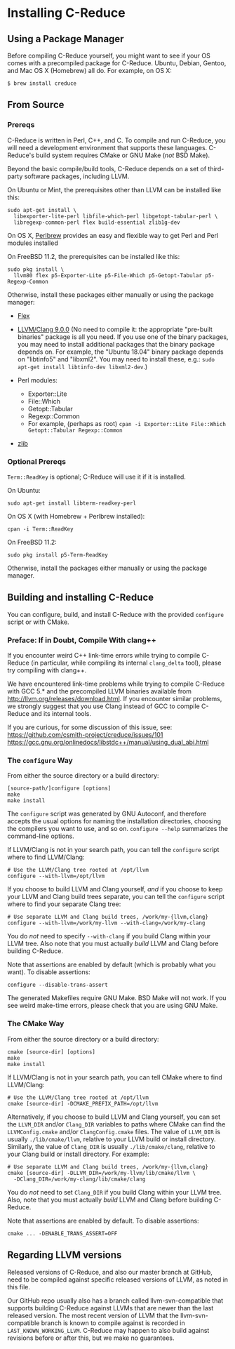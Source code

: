# Installing C-Reduce

## Using a Package Manager

Before compiling C-Reduce yourself, you might want to see if your OS
comes with a precompiled package for C-Reduce.  Ubuntu, Debian, Gentoo,
and Mac OS X (Homebrew) all do.  For example, on OS X:

```
$ brew install creduce
```

## From Source

### Prereqs

C-Reduce is written in Perl, C++, and C.  To compile and run C-Reduce,
you will need a development environment that supports these languages.
C-Reduce's build system requires CMake or GNU Make (*not* BSD Make).

Beyond the basic compile/build tools, C-Reduce depends on a set of
third-party software packages, including LLVM.

On Ubuntu or Mint, the prerequisites other than LLVM can be installed
like this:

```
sudo apt-get install \
  libexporter-lite-perl libfile-which-perl libgetopt-tabular-perl \
  libregexp-common-perl flex build-essential zlib1g-dev
```

On OS X, [Perlbrew](http://perlbrew.pl/) provides an easy and flexible
way to get Perl and Perl modules installed

On FreeBSD 11.2, the prerequisites can be installed like this:

```
sudo pkg install \
  llvm80 flex p5-Exporter-Lite p5-File-Which p5-Getopt-Tabular p5-Regexp-Common
```

Otherwise, install these packages either manually or using the package
manager:

* [Flex](http://flex.sourceforge.net/)

* [LLVM/Clang 9.0.0](http://llvm.org/releases/download.html#9.0.0)
  (No need to compile it: the appropriate "pre-built binaries" package is
  all you need.  If you use one of the binary packages, you may need
  to install additional packages that the binary package depends on.
  For example, the "Ubuntu 18.04" binary package depends on "libtinfo5"
  and "libxml2".  You may need to install these, e.g.:
  `sudo apt-get install libtinfo-dev libxml2-dev`.)

* Perl modules:
  - Exporter::Lite
  - File::Which
  - Getopt::Tabular
  - Regexp::Common
  - For example, (perhaps as root) `cpan -i Exporter::Lite File::Which Getopt::Tabular Regexp::Common`

* [zlib](http://www.zlib.net/)

### Optional Prereqs

`Term::ReadKey` is optional; C-Reduce will use it if it is installed.

On Ubuntu:

```
sudo apt-get install libterm-readkey-perl
```

On OS X (with Homebrew + Perlbrew installed):

```
cpan -i Term::ReadKey
```

On FreeBSD 11.2:

```
sudo pkg install p5-Term-ReadKey
```

Otherwise, install the packages either manually or using the package
manager.

## Building and installing C-Reduce

You can configure, build, and install C-Reduce with the provided
`configure` script or with CMake.

### Preface: If in Doubt, Compile With clang++

If you encounter weird C++ link-time errors while trying to compile
C-Reduce (in particular, while compiling its internal `clang_delta`
tool), please try compiling with clang++.

We have encountered link-time problems while trying to compile
C-Reduce with GCC 5.* and the precompiled LLVM binaries available
from <http://llvm.org/releases/download.html>.  If you encounter
similar problems, we strongly suggest that you use Clang instead of
GCC to compile C-Reduce and its internal tools.

If you are curious, for some discussion of this issue, see:
<https://github.com/csmith-project/creduce/issues/101>
<https://gcc.gnu.org/onlinedocs/libstdc++/manual/using_dual_abi.html>

### The `configure` Way

From either the source directory or a build directory:

```
[source-path/]configure [options]
make
make install
```

The `configure` script was generated by GNU Autoconf, and therefore
accepts the usual options for naming the installation directories,
choosing the compilers you want to use, and so on.  `configure --help`
summarizes the command-line options.

If LLVM/Clang is not in your search path, you can tell the `configure`
script where to find LLVM/Clang:

```
# Use the LLVM/Clang tree rooted at /opt/llvm
configure --with-llvm=/opt/llvm
```

If you choose to build LLVM and Clang yourself, *and* if you choose to
keep your LLVM and Clang build trees separate, you can tell the
`configure` script where to find your separate Clang tree:

```
# Use separate LLVM and Clang build trees, /work/my-{llvm,clang}
configure --with-llvm=/work/my-llvm --with-clang=/work/my-clang
```

You do *not* need to specify `--with-clang` if you build Clang within
your LLVM tree.  Also note that you must actually *build* LLVM and
Clang before building C-Reduce.

Note that assertions are enabled by default (which is probably what
you want).  To disable assertions:

```
configure --disable-trans-assert
```

The generated Makefiles require GNU Make.  BSD Make will not work.
If you see weird make-time errors, please check that you are using
GNU Make.

### The CMake Way

From either the source directory or a build directory:

```
cmake [source-dir] [options]
make
make install
```

If LLVM/Clang is not in your search path, you can tell CMake where to
find LLVM/Clang:

```
# Use the LLVM/Clang tree rooted at /opt/llvm
cmake [source-dir] -DCMAKE_PREFIX_PATH=/opt/llvm
```

Alternatively, if you choose to build LLVM and Clang yourself, you can
set the `LLVM_DIR` and/or `Clang_DIR` variables to paths where CMake can
find the `LLVMConfig.cmake` and/or `ClangConfig.cmake` files.  The
value of `LLVM_DIR` is usually `./lib/cmake/llvm`, relative to your LLVM
build or install directory.  Similarly, the value of `Clang_DIR` is
usually `./lib/cmake/clang`, relative to your Clang build or install
directory.  For example:

```
# Use separate LLVM and Clang build trees, /work/my-{llvm,clang}
cmake [source-dir] -DLLVM_DIR=/work/my-llvm/lib/cmake/llvm \
  -DClang_DIR=/work/my-clang/lib/cmake/clang
```

You do *not* need to set `Clang_DIR` if you build Clang within your LLVM
tree.  Also, note that you must actually *build* LLVM and Clang before
building C-Reduce.

Note that assertions are enabled by default. To disable assertions:

```
cmake ... -DENABLE_TRANS_ASSERT=OFF
```

## Regarding LLVM versions

Released versions of C-Reduce, and also our master branch at GitHub,
need to be compiled against specific released versions of LLVM, as
noted in this file.

Our GitHub repo usually also has a branch called llvm-svn-compatible
that supports building C-Reduce against LLVMs that are newer than the
last released version.  The most recent version of LLVM that the
llvm-svn-compatible branch is known to compile against is recorded in
`LAST_KNOWN_WORKING_LLVM`.  C-Reduce may happen to also build against
revisions before or after this, but we make no guarantees.

